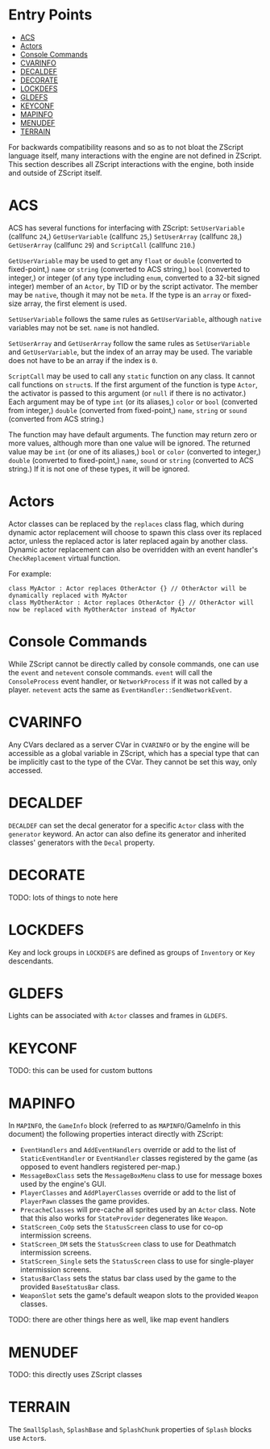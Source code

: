 # Entry Points

<!-- vim-markdown-toc GFM -->

* [ACS](#acs)
* [Actors](#actors)
* [Console Commands](#console-commands)
* [CVARINFO](#cvarinfo)
* [DECALDEF](#decaldef)
* [DECORATE](#decorate)
* [LOCKDEFS](#lockdefs)
* [GLDEFS](#gldefs)
* [KEYCONF](#keyconf)
* [MAPINFO](#mapinfo)
* [MENUDEF](#menudef)
* [TERRAIN](#terrain)

<!-- vim-markdown-toc -->

For backwards compatibility reasons and so as to not bloat the ZScript language
itself, many interactions with the engine are not defined in ZScript. This
section describes all ZScript interactions with the engine, both inside and
outside of ZScript itself.

# ACS

ACS has several functions for interfacing with ZScript: `SetUserVariable`
(callfunc `24`,) `GetUserVariable` (callfunc `25`,) `SetUserArray` (callfunc
`28`,) `GetUserArray` (callfunc `29`) and `ScriptCall` (callfunc `210`.)

`GetUserVariable` may be used to get any `float` or `double` (converted to
fixed-point,) `name` or `string` (converted to ACS string,) `bool` (converted
to integer,) or integer (of any type including `enum`, converted to a 32-bit
signed integer) member of an `Actor`, by TID or by the script activator. The
member may be `native`, though it may not be `meta`. If the type is an `array`
or fixed-size array, the first element is used.

`SetUserVariable` follows the same rules as `GetUserVariable`, although
`native` variables may not be set. `name` is not handled.

`SetUserArray` and `GetUserArray` follow the same rules as `SetUserVariable`
and `GetUserVariable`, but the index of an array may be used. The variable does
not have to be an array if the index is `0`.

`ScriptCall` may be used to call any `static` function on any class. It cannot
call functions on `struct`s. If the first argument of the function is type
`Actor`, the activator is passed to this argument (or `null` if there is no
activator.) Each argument may be of type `int` (or its aliases,) `color` or
`bool` (converted from integer,) `double` (converted from fixed-point,) `name`,
`string` or `sound` (converted from ACS string.)

The function may have default arguments. The function may return zero or more
values, although more than one value will be ignored. The returned value may be
`int` (or one of its aliases,) `bool` or `color` (converted to integer,)
`double` (converted to fixed-point,) `name`, `sound` or `string` (converted to
ACS string.) If it is not one of these types, it will be ignored.

# Actors

Actor classes can be replaced by the `replaces` class flag, which during
dynamic actor replacement will choose to spawn this class over its replaced
actor, unless the replaced actor is later replaced again by another class.
Dynamic actor replacement can also be overridden with an event handler's
`CheckReplacement` virtual function.

For example:

```
class MyActor : Actor replaces OtherActor {} // OtherActor will be dynamically replaced with MyActor
class MyOtherActor : Actor replaces OtherActor {} // OtherActor will now be replaced with MyOtherActor instead of MyActor
```

# Console Commands

While ZScript cannot be directly called by console commands, one can use the
`event` and `netevent` console commands. `event` will call the `ConsoleProcess`
event handler, or `NetworkProcess` if it was not called by a player. `netevent`
acts the same as `EventHandler::SendNetworkEvent`.

# CVARINFO

Any CVars declared as a server CVar in `CVARINFO` or by the engine will be
accessible as a global variable in ZScript, which has a special type that can
be implicitly cast to the type of the CVar. They cannot be set this way, only
accessed.

# DECALDEF

`DECALDEF` can set the decal generator for a specific `Actor` class with the
`generator` keyword. An actor can also define its generator and inherited
classes' generators with the `Decal` property.

# DECORATE

TODO: lots of things to note here

# LOCKDEFS

Key and lock groups in `LOCKDEFS` are defined as groups of `Inventory` or `Key`
descendants.

# GLDEFS

Lights can be associated with `Actor` classes and frames in `GLDEFS`.

# KEYCONF

TODO: this can be used for custom buttons

# MAPINFO

In `MAPINFO`, the `GameInfo` block (referred to as `MAPINFO`/GameInfo in this
document) the following properties interact directly with ZScript:

- `EventHandlers` and `AddEventHandlers` override or add to the list of `StaticEventHandler` or `EventHandler` classes registered by the game (as opposed to event handlers registered per-map.)
- `MessageBoxClass` sets the `MessageBoxMenu` class to use for message boxes used by the engine's GUI.
- `PlayerClasses` and `AddPlayerClasses` override or add to the list of `PlayerPawn` classes the game provides.
- `PrecacheClasses` will pre-cache all sprites used by an `Actor` class. Note that this also works for `StateProvider` degenerates like `Weapon`.
- `StatScreen_CoOp` sets the `StatusScreen` class to use for co-op intermission screens.
- `StatScreen_DM` sets the `StatusScreen` class to use for Deathmatch intermission screens.
- `StatScreen_Single` sets the `StatusScreen` class to use for single-player intermission screens.
- `StatusBarClass` sets the status bar class used by the game to the provided `BaseStatusBar` class.
- `WeaponSlot` sets the game's default weapon slots to the provided `Weapon` classes.

TODO: there are other things here as well, like map event handlers

# MENUDEF

TODO: this directly uses ZScript classes

# TERRAIN

The `SmallSplash`, `SplashBase` and `SplashChunk` properties of `Splash` blocks
use `Actor`s.

<!-- EOF -->
